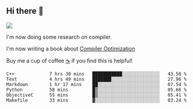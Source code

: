 


<!--
**liusy58/liusy58** is a ✨ _special_ ✨ repository because its `README.md` (this file) appears on your GitHub profile.

Here are some ideas to get you started:

- 🔭 I’m currently working on ...
- 🌱 I’m currently learning ...
- 👯 I’m looking to collaborate on ...
- 🤔 I’m looking for help with ...
- 💬 Ask me about ...
- 📫 How to reach me: ...
- 😄 Pronouns: ...
- ⚡ Fun fact: ...
-->
<!--
![](https://komarev.com/ghpvc/?username=liusy58&color=brightgreen&label=PROFILE+VIEWS)




- 🔭 I’m currently working on my .
- 📫 How to reach me:plz contact me by [email](liusy58@,ail2.sysu.edu.cn) or WeChat(LIUSIYU_58)
- 🏫 I'm an undergraduate in Sun-Yat-sen University majoring in the computer science. Expected to graduate in Spring 2021.
- 👯 I'm now interested in System such as OS, Compiler and Database. 
- 🤔 I’m looking for help with Database System.
-->

## Hi there 👋
![](https://komarev.com/ghpvc/?username=liusy58&color=brightgreen&label=PROFILE+VIEWS)



I'm now doing some research on compiler.

I'm now writing a book about [Compiler Optimization](https://github.com/liusy58/CompilerNotes) 

Buy me a cup of coffee [☕️](https://user-images.githubusercontent.com/45984215/202376581-4837a283-4812-4063-82bc-cc9c3101d3a5.jpg) if you find this is helpful!


 <!--START_SECTION:waka-->

```text
C++             7 hrs 30 mins   ███████████░░░░░░░░░░░░░░   43.58 %
Text            4 hrs 49 mins   ███████░░░░░░░░░░░░░░░░░░   27.96 %
Markdown        1 hr 17 mins    ██░░░░░░░░░░░░░░░░░░░░░░░   07.54 %
Python          58 mins         █▒░░░░░░░░░░░░░░░░░░░░░░░   05.66 %
ObjectiveC      55 mins         █▒░░░░░░░░░░░░░░░░░░░░░░░   05.41 %
Makefile        33 mins         ▓░░░░░░░░░░░░░░░░░░░░░░░░   03.24 %
```

<!--END_SECTION:waka-->

